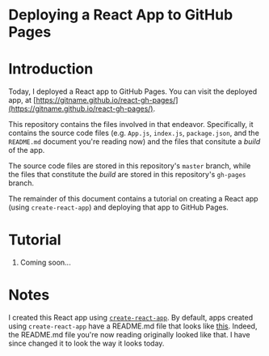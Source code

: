 # Deploying a React App to GitHub Pages

# Introduction

Today, I deployed a React app to GitHub Pages. You can visit the deployed app, at [https://gitname.github.io/react-gh-pages/](https://gitname.github.io/react-gh-pages/).

This repository contains the files involved in that endeavor. Specifically, it contains the source code files (e.g. `App.js`, `index.js`, `package.json`, and the `README.md` document you're reading now) and the files that consitute a *build* of the app.

The source code files are stored in this repository's `master` branch, while the files that constitute the *build* are stored in this repository's `gh-pages` branch.

The remainder of this document contains a tutorial on creating a React app (using `create-react-app`) and deploying that app to GitHub Pages.

# Tutorial

1. Coming soon...

# Notes

I created this React app using [`create-react-app`](https://github.com/facebookincubator/create-react-app). By default, apps created using `create-react-app` have a README.md file that looks like [this](https://github.com/facebookincubator/create-react-app/blob/master/packages/react-scripts/template/README.md). Indeed, the README.md file you're now reading originally looked like that. I have since changed it to look the way it looks today.
